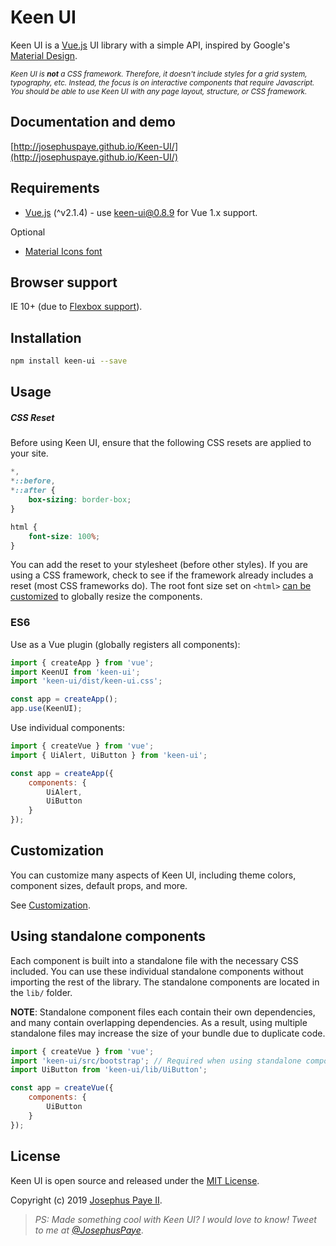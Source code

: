 # Keen UI

Keen UI is a [Vue.js](http://vuejs.org) UI library with a simple API, inspired by Google's [Material Design](https://material.io/guidelines).

<sub>_Keen UI is **not** a CSS framework. Therefore, it doesn't include styles for a grid system, typography, etc. Instead, the focus is on interactive components that require Javascript. You should be able to use Keen UI with any page layout, structure, or CSS framework._</sub>

## Documentation and demo

[http://josephuspaye.github.io/Keen-UI/](http://josephuspaye.github.io/Keen-UI/)

## Requirements

* [Vue.js](http://vuejs.org/) (^v2.1.4) - use [keen-ui@0.8.9](http://josephuspaye.github.io/Keen-UI/0.8.9/) for Vue 1.x support.

Optional

* [Material Icons font](http://google.github.io/material-design-icons/#icon-font-for-the-web)

## Browser support

IE 10+ (due to [Flexbox support](http://caniuse.com/#search=flexbox)).

## Installation

```bash
npm install keen-ui --save
```

## Usage

##### CSS Reset

Before using Keen UI, ensure that the following CSS resets are applied to your site.

```css
*,
*::before,
*::after {
    box-sizing: border-box;
}

html {
    font-size: 100%;
}
```

You can add the reset to your stylesheet (before other styles). If you are using a CSS framework, check to see if the framework already includes a reset (most CSS frameworks do). The root font size set on `<html>` [can be customized](Customization.md#component-sizing) to globally resize the components.

### ES6

Use as a Vue plugin (globally registers all components):

```js
import { createApp } from 'vue';
import KeenUI from 'keen-ui';
import 'keen-ui/dist/keen-ui.css';

const app = createApp();
app.use(KeenUI);
```

Use individual components:

```js
import { createVue } from 'vue';
import { UiAlert, UiButton } from 'keen-ui';

const app = createApp({
    components: {
        UiAlert,
        UiButton
    }
});
```

## Customization

You can customize many aspects of Keen UI, including theme colors, component sizes, default props, and more.

See [Customization](Customization.md).

## Using standalone components

Each component is built into a standalone file with the necessary CSS included. You can use these individual standalone components without importing the rest of the library. The standalone components are located in the `lib/` folder.

**NOTE**: Standalone component files each contain their own dependencies, and many contain overlapping dependencies. As a result, using multiple standalone files may increase the size of your bundle due to duplicate code.

```js
import { createVue } from 'vue';
import 'keen-ui/src/bootstrap'; // Required when using standalone components, should be imported only once in your project
import UiButton from 'keen-ui/lib/UiButton';

const app = createVue({
    components: {
        UiButton
    }
});
```

## License

Keen UI is open source and released under the [MIT License](LICENSE).

Copyright (c) 2019 [Josephus Paye II](https://twitter.com/JosephusPaye).

> *PS: Made something cool with Keen UI? I would love to know! Tweet to me at [@JosephusPaye](https://twitter.com/JosephusPaye)*.
